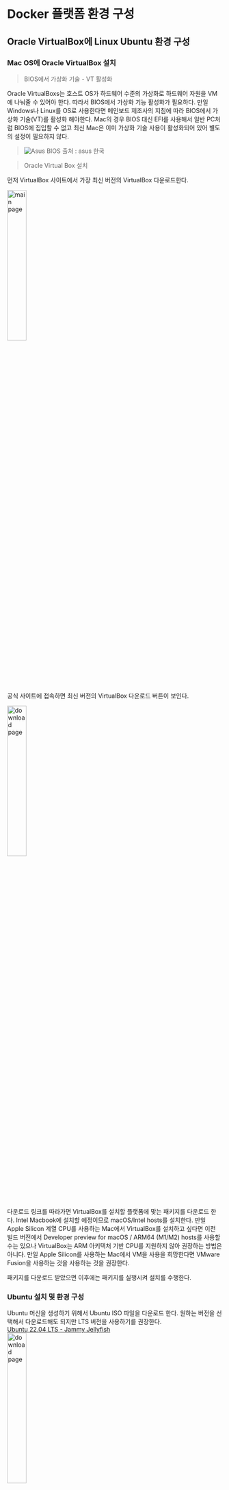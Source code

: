 # Docker 플랫폼 환경 구성
## Oracle VirtualBox에 Linux Ubuntu 환경 구성
### Mac OS에 Oracle VirtualBox 설치
> BIOS에서 가상화 기술 - VT 활성화
    
Oracle VirtualBoxs는 호스트 OS가 하드웨어 수준의 가상화로 하드웨어 자원을 VM에 나눠줄 수 있어야 한다. 따라서 BIOS에서 가상화 기능 활성화가 필요하다. 만일 Windows나 Linux를 OS로 사용한다면 메인보드 제조사의 지침에 따라 BIOS에서 가상화 기술(VT)를 활성화 해야한다. Mac의 경우 BIOS 대신 EFI를 사용해서 일반 PC처럼 BIOS에 집입할 수 없고 최신 Mac은 이미 가상화 기술 사용이 활성화되어 있어 별도의 설정이 필요하지 않다.
> ![Asus BIOS](/images/asus_bios.jpeg)
> 출처 : asus 한국
   
> Oracle Virtual Box 설치

먼저 VirtualBox 사이트에서 가장 최신 버전의 VirtualBox 다운로드한다.    

<img src="/images/virtualbox_main_site.png" width="30%" height="30%" title="VirtualBox main page" alt="main page"></img>    
공식 사이트에 접속하면 최신 버전의 VirtualBox 다운로드 버튼이 보인다.

<img src="/images/virtualbox_site.png" width="30%" height="30%" title="VirtualBox download page" alt="download page"></img>     
다운로드 링크를 따라가면 VirtualBox를 설치할 플랫폼에 맞는 패키지를 다운로드 한다. Intel Macbook에 설치할 예정이므로 macOS/Intel hosts를 설치한다.
만일 Apple Silicon 계열 CPU를 사용하는 Mac에서 VirtualBox를 설치하고 싶다면 이전 빌드 버전에서 Developer preview for macOS / ARM64 (M1/M2) hosts를 사용할 수는 있으나 VirtualBox는 ARM 아키텍처 기반 CPU를 지원하지 않아 권장하는 방법은 아니다. 만일 Apple Silicon를 사용하는 Mac에서 VM을 사용을 희망한다면 VMware Fusion을 사용하는 것을 사용하는 것을 권장한다.

패키지를 다운로드 받았으면 이후에는 패키지를 실행시켜 설치를 수행한다.

### Ubuntu 설치 및 환경 구성

Ubuntu 머신을 생성하기 위해서 Ubuntu ISO 파일을 다운로드 한다. 원하는 버전을 선택해서 다운로드해도 되지만 LTS 버전을 사용하기를 권장한다.   
[Ubuntu 22.04 LTS - Jammy Jellyfish](https://releases.ubuntu.com/jammy/)    
<img src="/images/ubuntu_download_page.png" width="30%" height="30%" title="Ubuntu download page" alt="download page"></img>  

VirtualBox를 실행하여 새로 만들기로 VM을 생성한다.

<img src="/images/VM_create_1.png" width="30%" height="30%" title="VM_create_1" alt="VM_create_1"></img>   

먼저 VM의 이름과 OS를 선택한다. VM의 이름에 특정 OS의 이름이 포함되면 자동으로 OS가 선택된다. 다음으로 VM이 사용할 디렉토리를 설정해야하는데 이때 PC에 2개 이상 디스크가 설치되어 있다면 가급적 OS와 간섭을 피하기 위해 OS가 설치되어 있지 않은 디스크의 디렉토리를 선택하는 것을 권장한다. 여기서 사용할 OS의 ISO 이미지를 넣고 자동으로 설치되도록 할 수 있지만 VM에 Ubuntu를 설치할 때 디스크의 파티션을 나눌 예정이므로 선택하지 않았다.    

다음으로 VM의 기본적인 하드웨어 성능 설정이 필요하다. Docker를 사용할 때 실행하는 애플리케이션에 따라 시스템 리소스 사용량이 많을 수 있어 어느정도 여유를 두고 설정했다.    
<img src="/images/VM_create_2.png" width="30%" height="30%" title="VM_create_2" alt="VM_create_2"></img>   
<img src="/images/VM_create_3.png" width="30%" height="30%" title="VM_create_3" alt="VM_create_3"></img>   
<img src="/images/VM_create_4.png" width="30%" height="30%" title="VM_create_4" alt="VM_create_4"></img>   
> CPU : 4 cores, RAM : 8GB, DISK : 100 GB

머신을 생성한 다음에는 머신을 실행하기 전 설정이 필요하다. Ubuntu ISO 이미지를 넣고 설치가 필요하므로 [디스플레이 설정] 그림과 같이 광 디스크가 가장 먼저 부팅되고 하드디스크가 그 다음에 부팅이 되도록 순서를 조정한다. 프로세스에서 [프로세스 설정] 그림과 같이 PAE/NX 활성화를 해야하며 그 이유는 CPU의 물리적 주소 확장 기능을 VM에서도 사용하기 위해서다. 디스플레이 설정에서 별도로 수행할 작업은 없지만 VM 실행시 화면이 보이지 않을 경우에는 그래픽 컨트롤러를 VBoxVGA로 변경해야한다.  
<img src="/images/VM_config_1.png" width="30%" height="30%" title="VM_config_1" alt="VM_config_1"></img>    
<img src="/images/VM_config_2.png" width="30%" height="30%" title="VM_config_2" alt="VM_config_2"></img>    

저장소에서 IDE는 광 디스크가 연결되어 있어 Ubuntu 설치를 위한 ISO 이미지를 삽입한다. SATA에는 VM의 하드디스크가 연결되어 있는데 Docker가 사용할 별도의 디스크를 추가하고 연결한다.
 
<img src="/images/VM_Storage_config_1.png" width="30%" height="30%" title="VM_storage_1" alt="VM_storage_1"></img>      
<img src="/images/VM_Storage_config_2.png" width="30%" height="30%" title="VM_storage_2" alt="VM_storage_2"></img>      
<img src="/images/VM_Storage_config_3.png" width="30%" height="30%" title="VM_storage_3" alt="VM_storage_3"></img>      

네트워크 설정에서 어댑터 1은 이미 NAT로 설정되어 있다. 이유는 VirtualBox를 설치하면 VirtualBox 호스트 이더넷 어댑터가 생성되기 때문이다. 이 어댑터는 게이트웨이 역할을 수행하고 SSH 접속 주소로 사용할 수 있다. 어댑터 2를 호스트 전용 네트워크로 설정한다. 이 어댑터를 추가하면 VirtualBox에 생성된 VM들이 내부 네트워크를 사용해서 다른 VM에 호스트 이름으로 접속이 가능해진다.
> 원래 호스트 전용 어댑터가 있었으나 지원 종료 예정이므로 비슷한 기능을 수행하는 호스트 전용 네트워크를 사용해야 한다.

<img src="/images/VM_Network_config.png" width="30%" height="30%" title="VM_network" alt="VM_network"></img>    

설정이 끝났으면 VM을 실행하여 Ubuntu 설치를 진행한다. 먼저 VM을 실행하면 광 디스크에 넣은 ISO 이미지가 실행되며 Ubuntu 설치화면이 출력된다. Ubuntu 사용 언어는 영어를 사용하는 것을 권장한다. 한글로 사용하면 디렉토리의 이름이 한글로 설정되어서 추후 스크립트 실행에 오류가 발생할 수 있다.   

<img src="/images/Ubuntu_Install_1.png" width="30%" height="30%" title="ubuntu_install_1" alt="Ubuntu_install_1"></img>   
<img src="/images/Ubuntu_Install_3.png" width="30%" height="30%" title="ubuntu_install_3" alt="Ubuntu_install_3"></img>    
<img src="/images/Ubuntu_Install_4.png" width="30%" height="30%" title="ubuntu_install_4" alt="Ubuntu_install_4"></img>     

'Installation type' 단계에서 보통 디스크를 모두 비우고 설치를 수행하지만 파티션을 따로 설정하려면 something else를 선택하여 진행한다. 파티션은 다음과 아래와 같이 나누었다.
|파티션|용량|형식|마운트|
|-|-|-|-|
|/dev/sda1|70000MB|XFS|/|
|/dev/sda1|8192MB|swap|-|
|/dev/sda3|15000MB|Ext4|/DATA|
|/dev/sda4|남은 용량|Ext4|/BACKUP|
|/dev/sdb1|남은 용량|XFS|/var/lib/docker|

<img src="/images/Ubuntu_Install_5.png" width="30%" height="30%" title="ubuntu_install_5" alt="Ubuntu_install_5"></img>     

파티션을 나누었으면 설치를 진행하고 계정을 생성한다.

<img src="/images/Ubuntu_Install_6.png" width="30%" height="30%" title="ubuntu_install_6" alt="Ubuntu_install_6"></img>     

### Ubuntu Linux 환경 구성
호스트 OS에서 VM으로 SSH 접속이 가능하도록 수동으로 고정 IP를 설정한다.
|속성|값|
|-|-|
|IP|192.168.56.101|
|subnet|255.255.255.0|
|gateway|192.168.0.2|
|dns|8.8.8.8|

네트워크 테스트를 위해 net-tools 패키지를 설치하고 ping 테스트를 실행 및 SSH 접속 테스
- openssh-server, vim, net-tools 설치
    
    ```bash
    sudo apt-get install openssh-server vim net-tools -y
    ```
    
- 네트워크 테스트
    
    ```bash
    ping -c 2 <local pc ip>
    pint -c 2 8.8.8.8
    ```
    
    - Windows 사용시 8.8.8.8로 ping 테스트가 되지 않는 경우 방화벽을 해제할 필요가 있다.
        - Mac은 불필요
- ssh 설정
    - mac은 터미널을 사용해서 바로 ssh 접속이 가능하다.
        
        ```bash
        ssh jongeun@192.168.56.101
        ```
        
        - ubuntu는 패스워드 접속이 불가능하므로 ssh 키를 생성하여 공개키를 로컬로 전달해야한다.
        - /etc/ssh/sshd_config에서 임시로 패스워드 접속이 가능하도록 PASSWORDAUTHENTICATION yes 활성화 후 ssh 접속하여 공개키를 로컬로 복사한다.

### Docker 엔진 설치와 구성
리눅스에 Docker 엔진 설치는 아래 Docker docs의 설치 지침에 따라서 설치를 진행했다.  
[Install Docker Engine on Ubuntu](https://docs.docker.com/engine/install/ubuntu/#install-using-the-repository)

1. Docker 설치에 필요한 도구 설치
    
    ```bash
    sudo apt-get install -y \
    apt-transport-https \
    ca-certificates \
    curl \
    gnupg-agent \
    software-properties-common
    ```

|패키지|패키지 설명|    
|-|-|
|apt-transport-https|https 링크에서 파일을 전달 받을 수 있도록 하는 패키지|
|ca-certificates|https를 위한 인증서를 사용할 수 있는 패키지|
|curl|api 통신에 사용하는 패키지|
|gnupg-agent|docker가 사용할 gnu 패키지 가드|
|software-properties-common|docker 레포지토리에서 등록, 다운로드 등의 관리 기능 제공|
2. Docker 레포지토리 등록
    
    ```bash
    sudo install -m 0755 -d /etc/apt/keyrings
    curl -fsSL https://download.docker.com/linux/ubuntu/gpg | sudo gpg --dearmor -o /etc/apt/keyrings/docker.gpg
    sudo chmod a+r /etc/apt/keyrings/docker.gpg
    
    echo \
      "deb [arch=$(dpkg --print-architecture) signed-by=/etc/apt/keyrings/docker.gpg] https://download.docker.com/linux/ubuntu \
      $(. /etc/os-release && echo "$VERSION_CODENAME") stable" | \
      sudo tee /etc/apt/sources.list.d/docker.list > /dev/null
    sudo apt-get update
    ```
    
    - Docker의 경우 EE(Enterprise)버전과 CE(Comunity) 버전으로 나뉜다.
    - CE 버전은 Edge 버전과 Stable 버전으로 나뉜다.
        - Edge는 베타 버전
        - Stable은 안정화된 버전
3. Docker 설치
    1. apt에 있는 docker 버전 검증
        
        ```bash
        sudo apt-cache policy docker-ce
        docker-ce:
          Installed: (none)
          Candidate: 5:24.0.7-1~ubuntu.22.04~jammy
          Version table:
             5:24.0.7-1~ubuntu.22.04~jammy 500
                500 https://download.docker.com/linux/ubuntu jammy/stable amd64 Packages
        ```
        
        - 현재 최신 버전이 Candidate에서 확인할 수 있는 24.0.7이다.
    2. Docker 설치
        
        ```bash
        sudo apt-get install docker-ce docker-ce-cli containerd.io docker-buildx-plugin docker-compose-plugin
        ```
        
4. 로그인된 사용자가 Docker를 사용할 수 있도록 docker 그룹에 사용자 추가
    
    ```bash
    sudo usermod -aG docker jongeun
    sudo systemctl daemon-reload
    sudo systemctl enable docker
    sudo systemctl restart docker
    sudo reboot
    ```

### 간단한 컨테이너 서비스 구현
- Docker Hub 사용할 때 제약 사항
    - 익명의 사용자의 경우 6시간동안 100개의 이미지만 다운로드 가능
    - 무료 사용자의 경우 6시간동안 200개의 이미지만 다운로드 가능
    - 회사 사무실에서 사용 중일 때 하나의 라우터 혹은 허브를 사용할 경우 IP에도 제한된다.
- Docker Hub에서 이미지 고르는 요령
    - Docker Hub에서 원하는 이미지를 검색
    - 필터링을 통해서 적합한 이미지를 선택
    - 되도록이면 slim, alpine 태그가 붙은 경량 이미지를 사용

### Centos7

- docker로 centos:7 이미지 pull
    
    ```bash
    docker pull centos:7
    7: Pulling from library/centos
    2d473b07cdd5: Pull complete
    Digest: sha256:be65f488b7764ad3638f236b7b515b3678369a5124c47b8d32916d6487418ea4
    Status: Downloaded newer image for centos:7
    docker.io/library/centos:7
    
    docker images
    REPOSITORY   TAG       IMAGE ID       CREATED       SIZE
    centos       7         eeb6ee3f44bd   2 years ago   204MB
    ```
    
    - Centos7은 레이어 하나로 되어 있다.

### Ubuntu 16.04

- docker로 ubuntu:16.04 이미지 pull
    
    ```bash
    docker pull ubuntu:16.04
    16.04: Pulling from library/ubuntu
    58690f9b18fc: Pull complete
    b51569e7c507: Pull complete
    da8ef40b9eca: Pull complete
    fb15d46c38dc: Pull complete
    Digest: sha256:1f1a2d56de1d604801a9671f301190704c25d604a416f59e03c04f5c6ffee0d6
    Status: Downloaded newer image for ubuntu:16.04
    docker.io/library/ubuntu:16.04
    
    docker images
    REPOSITORY   TAG       IMAGE ID       CREATED       SIZE
    ubuntu       16.04     b6f507652425   2 years ago   135MB
    ```
    
    - Centos7과 달리 ubuntu:16.04는 4개의 레이어로 되어 있다.

### 컨테이너 실행

- docker run
    
    ```bash
    docker run -it --name=sys-container-1 centos:7 echo 'welcome fastcampus!'
    welcome fastcampus!
    ```
    
- docker ps -a
    
    ```bash
    docker ps -a
    CONTAINER ID   IMAGE      COMMAND                  CREATED          STATUS                      PORTS     NAMES
    9f7224c95c7d   centos:7   "echo 'welcome fastc…"   23 seconds ago   Exited (0) 22 seconds ago             sys-container-1
    ```
    
    - docker 컨테이너에 echo 다음에 별도의 실행 명령을 내리지 않아 echo 명령 후 자동으로 종료
- docker rm
    
    ```bash
    docker rm sys-container-1
    ```
    
    - 컨테이너 삭제
- docker exec
    
    ```bash
    docker exec sys-container-1
    ```
    
    - 실행 중인 컨테이너에 다시 명령을 내리고 싶을 때 사용
    - 중지 된 컨테이너에서는 동작하지 않는다.
- docker start
    
    ```bash
    docker start sys-container-1
    ```
    
    - 중지된 컨테이너를 다시 실행
- ctrl+p+q
    - 실행 중인 컨테이너를 중지시키지 않고 빠져나올 때 사용

### Nginx

- nginx 이미지 pull
    
    ```bash
    docker pull nginx:1.25.3-alpine
    ```
    
- nginx 이미지 실행
    
    ```bash
    docker run -d -p 8001:80 --name=webserver1 nginx:1.25.3-alpine
    ```
    
    - nginx는 80번 포트를 사용하므로 80번포트로 매핑해준다.
- 새로운 index.html을 nginx 컨테이너에 전달
    
    ```bash
    docker cp index.html webserver1:/usr/share/nginx/html/index.html
    ```
    
    - docker cp를 사용해서 파일을 컨테이너로 복사

### 이미지 빌드

- Dockerfile 작성
    
    ```docker
    FROM nginx:1.25.0-alpine
    COPY index_html_sample2.html /usr/share/nginx/html/index.html
    COPY docker_logo.png /usr/share/nginx/html/docker_logo.png
    EXPOSE 80
    CMD ["nginx", "-g", "daemon off;"]
    ```
    
- 이미지 빌드
    
    ```bash
    docker build -t myweb:v1.0 .
    ```
    
    - docker build할 때는 Dockerfile과 소스, 데이터가 같은 디렉토리에 있어야 한다.
- 이미지 테스트
    
    ```bash
    docker run -d --name=webserver2 -p 8002:80 myweb:v1.0
    ```
    
    - 이미지를 실행하여 테스트한다.

### MySQL

- MySQL 이미지 pull
    
    ```bash
    docker pull mysql:5.7-debian
    ```
    
- MySQL 컨테이너 실행
    
    ```bash
    docker run -it -e MYSQL_ROOT_PASSWORD=pass123# mysql:5.7-debian /bin/bash
    ```
    
- MySQL 서비스 실행 및 접속
    
    ```bash
    /etc/init.d/mysql start
    mysql -uroot -p
    ```
    

### MariaDB

- MariaDB와 MySQL을 워크밴치 연동 - 컨테이너도 동일하게 연동 가능
- MariaDB 컨테이너 실행 - 이미지를 자동으로 pull
    
    ```bash
    docker run --name mariabd -e MYSQL_ROOT_PASSWORD=mkevin -d \
    > -e MARIADB_DATABASE=item -p 3306:3306 mariadb:10.2
    ```
    
- MySQL 워크벤치 설정
    
    <img src="/images/MySQL_workbench.png" width="30%" height="30%" title="MySQL_workbench" alt="MySQL_workbench"></img>     
    
- docker 컨테이너에서 동작 중인 mariadb와 연동

### Docker GUI 관리도구
### Portainer

- 웹 GUI 기반 docker 컨테이너 관리 도구
- Portainer CE 버전은 docker, kubernete 및 ACI 환경을 관리하는데 사용할 수 있는 컨테이너화된 애플리케이션을 위한 경량 서비스 제공 플랫폼
- ‘Smart’ GUI 및 광범위한 API를 통해 docker에서 사용되는 대부분의 리소스를 관리

### Potainer 컨테이너 생성

```bash
docker pull portainer/portainer-ce
docker volume create portainer_data
docker run -d -p 9000:9000 \
-v /var/run/docker.sock:/var/run/docker.sock \
-v portainer_data:/data \
--restart=always \
portainer/portainer-ce
```

- Portainer를 사용하기 위해 portainer가 사용할 볼륨을 생성하고 공유 설정 해야한다.
- 공유 설정에서 runc를 통해 커널 기술을 공유하고 컨테이너를 관리하므로 runc의 런타임 소켓을 공유해야 한다. - Docker가 가진 정보를 띄우기 위해
- Portiainer가 오류가 생겼을 때 자동으로 재시작하도록 설정
- 9000포트로 접속하여 실행 확인
    
    <img src="/images/Portainer.png" width="30%" height="30%" title="Portainer" alt="Portainer"></img>     
    

### Portainer APP Template으로 특정 컨테이너 배포

- 브라우저 콘솔 환경에서 이미지를 선택하고 명령어 없이 콘솔 환경에서 컨테이너 배포 가능
- nginx
    - app templates에서 nginx 선택
    - deploy
        
        <img src="/images/Potainer_nginx.png" width="30%" height="30%" title="Portainer_nginx" alt="Portainer_nginx"></img>     